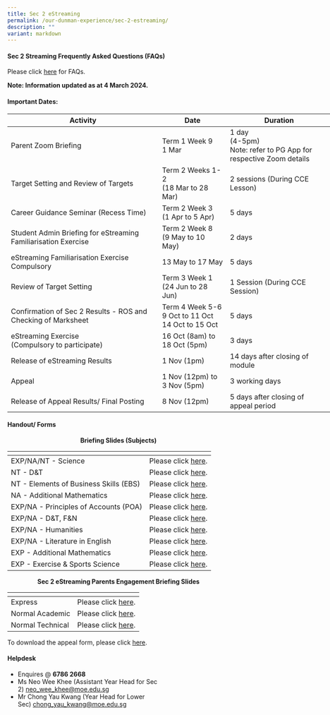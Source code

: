 ```yaml
---
title: Sec 2 eStreaming
permalink: /our-dunman-experience/sec-2-estreaming/
description: ""
variant: markdown
---
```

#### Sec 2 Streaming Frequently Asked Questions (FAQs)

Please click&nbsp;<a href="/files/Our%20Student%20Life/Streaming%202023/Sec%202%20Streaming%20Exercise%202023_FAQs.pdf" target="_blank">here</a>&nbsp;for FAQs.  

**Note: Information updated as at 4 March 2024.**

#### Important Dates:

<table style="undefined;table-layout: fixed; width: 736px">
<colgroup>
<col style="width: 343px">
<col style="width: 154px">
<col style="width: 239px">
</colgroup>
<thead>
  <tr>
    <th>Activity</th>
    <th>Date</th>
    <th>Duration</th>
  </tr>
</thead>
<tbody>
  <tr>
    <td>Parent Zoom Briefing<br></td>
    <td>Term 1 Week 9<br>1 Mar<br></td>
    <td>1 day<br>(4-5pm)<br>Note: refer to PG App for respective Zoom details</td>
  </tr>
  <tr>
    <td>Target Setting and Review of Targets</td>
    <td>Term 2 Weeks 1-2<br>(18 Mar to 28 Mar)</td>
    <td>2 sessions (During CCE Lesson)<br></td>
  </tr>
  <tr>
    <td>Career Guidance Seminar (Recess Time)</td>
    <td>Term 2 Week 3<br>(1 Apr to 5 Apr)</td>
    <td>5 days</td>
  </tr>
  <tr>
    <td>Student Admin Briefing for eStreaming Familiarisation Exercise</td>
    <td>Term 2 Week 8<br>(9 May to 10 May)</td>
    <td>2 days</td>
  </tr>
  <tr>
    <td>eStreaming Familiarisation Exercise<br>Compulsory</td>
    <td>13 May to 17 May<br></td>
    <td>5 days<br></td>
  </tr>
  <tr>
    <td>Review of Target Setting</td>
    <td>Term 3 Week 1<br>(24 Jun to 28 Jun)<br></td>
    <td>1 Session (During CCE Session)</td>
  </tr>
  <tr>
    <td>Confirmation of Sec 2 Results - ROS and Checking of Marksheet</td>
    <td>Term 4 Week 5-6<br>9 Oct to 11 Oct<br>14 Oct to 15 Oct</td>
    <td>5 days</td>
  </tr>
  <tr>
    <td>eStreaming Exercise<br>(Compulsory to participate)</td>
    <td>16 Oct (8am) to<br>18 Oct (5pm)<br></td>
    <td>3 days<br></td>
  </tr>
  <tr>
    <td>Release of eStreaming Results</td>
    <td>1 Nov (1pm)</td>
    <td>14 days after closing of module<br></td>
  </tr>
  <tr>
    <td>Appeal<br>
    </td><td>1 Nov (12pm) to<br>3 Nov (5pm)<br></td>
    <td>3 working days<br></td>
  </tr>
  <tr>
    <td>Release of Appeal Results/ Final Posting</td>
    <td>8 Nov (12pm)    <br></td>
    <td>5 days after closing of appeal period</td>
  </tr>
</tbody>
</table>

#### Handout/ Forms

<p style="text-align: center;"><b>Briefing Slides (Subjects)</b></p>

<table>
<thead>
  <tr>
    <th></th>
    <th></th>
  </tr>
</thead>
<tbody>
   <tr>
    <td>EXP/NA/NT - Science</td>
    <td>Please click <a href="/files/Our%20Student%20Life/Streaming%202023/Science%20(All)%20Streaming%20for%202023%20(updated).pdf" target="_blank">here</a>.</td>
  </tr>
	<tr>
    <td>NT - D&amp;T</td>
    <td>Please click <a href="/files/Our%20Student%20Life/Streaming%202023/D&amp;T%20(NT)%20Streaming%20for%202023%20(updated).pdf" target="_blank">here</a>.</td>
  </tr>
  <tr>
    <td>NT - Elements of Business Skills (EBS)</td>
    <td>Please click <a href="/files/Our%20Student%20Life/Streaming%202023/EBS%20(NT)%20Streaming%20for%202023%20(updated).pdf" target="_blank">here</a>.</td>
  </tr>
	<tr>
    <td>NA - Additional Mathematics</td>
    <td>Please click <a href="/files/Our%20Student%20Life/Streaming%202023/A%20Math%20(NA)%20Streaming%20for%202023%20(updated).pdf" target="_blank">here</a>.</td>
  </tr>
  <tr>
    <td>EXP/NA - Principles of Accounts (POA)</td>
    <td>Please click <a href="/files/Our%20Student%20Life/Streaming%202023/POA%20(Exp%20&amp;%20NA)%20Streaming%20for%202023%20(updated).pdf" target="_blank">here</a>.</td>
  </tr>
  <tr>
    <td>EXP/NA - D&amp;T, F&amp;N</td>
    <td>Please click <a href="/files/Our%20Student%20Life/Streaming%202023/D&amp;T%20and%20NFS%20(Exp%20&amp;%20NA)%20Streaming%20for%202023%20(updated).pdf" target="_blank">here</a>.</td>
  </tr>
  <tr>
    <td>EXP/NA - Humanities</td>
    <td>Please click <a href="/files/Our%20Student%20Life/Streaming%202023/Humanities%20(Exp%20&amp;%20NA)%20Streaming%20for%202023%20(updated).pdf" target="_blank">here</a>.</td>
  </tr>
	<tr>
    <td>EXP/NA - Literature in English</td>
    <td>Please click <a href="/files/Our%20Student%20Life/Streaming%202023/Eng%20Lit%20(Exp%20&amp;%20NA)%20Streaming%20for%202023%20(updated).pdf" target="_blank">here</a>.</td>
  </tr>
	<tr>
    <td>EXP - Additional Mathematics</td>
    <td> Please click <a href="/files/Our%20Student%20Life/Streaming%202023/A%20Math%20(EXP)%20Streaming%20for%202023%20(updated).pdf" target="_blank">here</a>.</td>
  </tr>
  <tr>
    <td>EXP - Exercise &amp; Sports Science</td>
    <td> Please click <a href="/files/Our%20Student%20Life/Streaming%202023/Exercise%20Sports%20Science%20ESS%20(Exp)%20Streaming%20for%202023%20(updated).pdf" target="_blank">here</a>.</td>
  </tr>
  
</tbody>
</table>

<p style="text-align: center;"><b>Sec 2 eStreaming Parents Engagement Briefing Slides</b></p>

<table>
<thead>
  <tr>
    <th></th>
    <th></th>
  </tr>
</thead>
<tbody>
  <tr>
    <td>Express</td>
    <td>Please click <a href="/files/Our%20Student%20Life/Streaming%202023/Parent%20Engagement%20Briefing%20for%20Sec%202%20Express_2023.pdf" target="_blank">here</a>.</td>
  </tr>
  <tr>
    <td>Normal Academic</td>
    <td>Please click <a href="/files/Our%20Student%20Life/Streaming%202023/Parent%20Engagement%20Briefing%20Sec%202NA%202023.pdf" target="_blank">here</a>.</td>
  </tr>
  <tr>
    <td>Normal Technical</td>
    <td>Please click <a href="/files/Our%20Student%20Life/Streaming%202023/Parent%20Engagement%20Briefing%20Sec%202NT%202023.pdf" target="_blank">here</a>.</td>
  </tr>
</tbody>
</table>

To download the appeal form, please click <a href="/files/Our%20Student%20Life/Streaming%202023/Sec%202%20Streaming_Letter_of_Appeal_2023.pdf" target="_blank">here</a>.

#### Helpdesk
* Enquires @&nbsp;**6786 2668**
* Ms Neo Wee Khee (Assistant Year Head for Sec 2)&nbsp;[neo\_wee\_khee@moe.edu.sg](mailto:neo_wee_khee@moe.edu.sg)
* Mr Chong Yau Kwang (Year Head for Lower Sec)&nbsp;[chong\_yau\_kwang@moe.edu.sg](mailto:chong_yau_kwang@moe.edu.sg)